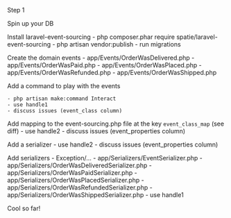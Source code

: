 Step 1

Spin up your DB

Install laravel-event-sourcing
    - php composer.phar require spatie/laravel-event-sourcing
    - php artisan vendor:publish
    - run migrations

Create the domain events
    - app/Events/OrderWasDelivered.php
    - app/Events/OrderWasPaid.php
    - app/Events/OrderWasPlaced.php
    - app/Events/OrderWasRefunded.php
    - app/Events/OrderWasShipped.php
 
Add a command to play with the events

    - php artisan make:command Interact
    - use handle1
    - discuss issues (event_class column)
    
Add mapping to the event-sourcing.php file at the key `event_class_map` (see diff)
    - use handle2
    - discuss issues (event_properties column)
        
Add a serializer
    - use handle2
    - discuss issues (event_properties column)

Add serializers
    - Exception/...
    - app/Serializers/EventSerializer.php
    - app/Serializers/OrderWasDeliveredSerializer.php
    - app/Serializers/OrderWasPaidSerializer.php
    - app/Serializers/OrderWasPlacedSerializer.php
    - app/Serializers/OrderWasRefundedSerializer.php
    - app/Serializers/OrderWasShippedSerializer.php
    - use handle1
    
Cool so far!
